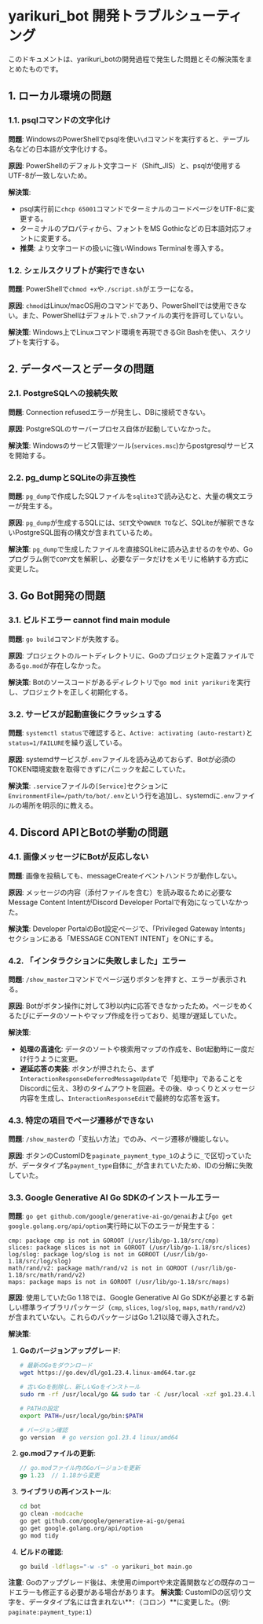 # yarikuri_bot 開発トラブルシューティング

このドキュメントは、yarikuri_botの開発過程で発生した問題とその解決策をまとめたものです。

## 1. ローカル環境の問題

### 1.1. psqlコマンドの文字化け

**問題**: WindowsのPowerShellでpsqlを使い`\d`コマンドを実行すると、テーブル名などの日本語が文字化けする。

**原因**: PowerShellのデフォルト文字コード（Shift_JIS）と、psqlが使用するUTF-8が一致しないため。

**解決策**:
- psql実行前に`chcp 65001`コマンドでターミナルのコードページをUTF-8に変更する。
- ターミナルのプロパティから、フォントをMS Gothicなどの日本語対応フォントに変更する。
- **推奨**: より文字コードの扱いに強いWindows Terminalを導入する。

### 1.2. シェルスクリプトが実行できない

**問題**: PowerShellで`chmod +x`や`./script.sh`がエラーになる。

**原因**: `chmod`はLinux/macOS用のコマンドであり、PowerShellでは使用できない。また、PowerShellはデフォルトで`.sh`ファイルの実行を許可していない。

**解決策**: Windows上でLinuxコマンド環境を再現できるGit Bashを使い、スクリプトを実行する。

## 2. データベースとデータの問題

### 2.1. PostgreSQLへの接続失敗

**問題**: Connection refusedエラーが発生し、DBに接続できない。

**原因**: PostgreSQLのサーバープロセス自体が起動していなかった。

**解決策**: Windowsのサービス管理ツール(`services.msc`)からpostgresqlサービスを開始する。

### 2.2. pg_dumpとSQLiteの非互換性

**問題**: `pg_dump`で作成したSQLファイルを`sqlite3`で読み込むと、大量の構文エラーが発生する。

**原因**: `pg_dump`が生成するSQLには、`SET`文や`OWNER TO`など、SQLiteが解釈できないPostgreSQL固有の構文が含まれているため。

**解決策**: `pg_dump`で生成したファイルを直接SQLiteに読み込ませるのをやめ、Goプログラム側で`COPY`文を解釈し、必要なデータだけをメモリに格納する方式に変更した。

## 3. Go Bot開発の問題

### 3.1. ビルドエラー cannot find main module

**問題**: `go build`コマンドが失敗する。

**原因**: プロジェクトのルートディレクトリに、Goのプロジェクト定義ファイルである`go.mod`が存在しなかった。

**解決策**: Botのソースコードがあるディレクトリで`go mod init yarikuri`を実行し、プロジェクトを正しく初期化する。

### 3.2. サービスが起動直後にクラッシュする

**問題**: `systemctl status`で確認すると、`Active: activating (auto-restart)`と`status=1/FAILURE`を繰り返している。

**原因**: systemdサービスが`.env`ファイルを読み込めておらず、Botが必須のTOKEN環境変数を取得できずにパニックを起こしていた。

**解決策**: `.service`ファイルの`[Service]`セクションに`EnvironmentFile=/path/to/bot/.env`という行を追加し、systemdに`.env`ファイルの場所を明示的に教える。

## 4. Discord APIとBotの挙動の問題

### 4.1. 画像メッセージにBotが反応しない

**問題**: 画像を投稿しても、messageCreateイベントハンドラが動作しない。

**原因**: メッセージの内容（添付ファイルを含む）を読み取るために必要なMessage Content IntentがDiscord Developer Portalで有効になっていなかった。

**解決策**: Developer PortalのBot設定ページで、「Privileged Gateway Intents」セクションにある「MESSAGE CONTENT INTENT」をONにする。

### 4.2. 「インタラクションに失敗しました」エラー

**問題**: `/show_master`コマンドでページ送りボタンを押すと、エラーが表示される。

**原因**: Botがボタン操作に対して3秒以内に応答できなかったため。ページをめくるたびにデータのソートやマップ作成を行っており、処理が遅延していた。

**解決策**:
- **処理の高速化**: データのソートや検索用マップの作成を、Bot起動時に一度だけ行うように変更。
- **遅延応答の実装**: ボタンが押されたら、まず`InteractionResponseDeferredMessageUpdate`で「処理中」であることをDiscordに伝え、3秒のタイムアウトを回避。その後、ゆっくりとメッセージ内容を生成し、`InteractionResponseEdit`で最終的な応答を返す。

### 4.3. 特定の項目でページ遷移ができない

**問題**: `/show_master`の「支払い方法」でのみ、ページ遷移が機能しない。

**原因**: ボタンのCustomIDを`paginate_payment_type_1`のように`_`で区切っていたが、データタイプ名`payment_type`自体に`_`が含まれていたため、IDの分解に失敗していた。


### 3.3. Google Generative AI Go SDKのインストールエラー

**問題**: `go get github.com/google/generative-ai-go/genai`および`go get google.golang.org/api/option`実行時に以下のエラーが発生する：
```
cmp: package cmp is not in GOROOT (/usr/lib/go-1.18/src/cmp)
slices: package slices is not in GOROOT (/usr/lib/go-1.18/src/slices)
log/slog: package log/slog is not in GOROOT (/usr/lib/go-1.18/src/log/slog)
math/rand/v2: package math/rand/v2 is not in GOROOT (/usr/lib/go-1.18/src/math/rand/v2)
maps: package maps is not in GOROOT (/usr/lib/go-1.18/src/maps)
```

**原因**: 使用していたGo 1.18では、Google Generative AI Go SDKが必要とする新しい標準ライブラリパッケージ（`cmp`, `slices`, `log/slog`, `maps`, `math/rand/v2`）が含まれていない。これらのパッケージはGo 1.21以降で導入された。

**解決策**:
1. **Goのバージョンアップグレード**:
   ```bash
   # 最新のGoをダウンロード
   wget https://go.dev/dl/go1.23.4.linux-amd64.tar.gz
   
   # 古いGoを削除し、新しいGoをインストール
   sudo rm -rf /usr/local/go && sudo tar -C /usr/local -xzf go1.23.4.linux-amd64.tar.gz
   
   # PATHの設定
   export PATH=/usr/local/go/bin:$PATH
   
   # バージョン確認
   go version  # go version go1.23.4 linux/amd64
   ```

2. **go.modファイルの更新**:
   ```go
   // go.modファイル内のGoバージョンを更新
   go 1.23  // 1.18から変更
   ```

3. **ライブラリの再インストール**:
   ```bash
   cd bot
   go clean -modcache
   go get github.com/google/generative-ai-go/genai
   go get google.golang.org/api/option
   go mod tidy
   ```

4. **ビルドの確認**:
   ```bash
   go build -ldflags="-w -s" -o yarikuri_bot main.go
   ```

**注意**: Goのアップグレード後は、未使用のimportや未定義関数などの既存のコードエラーも修正する必要がある場合があります。
**解決策**: CustomIDの区切り文字を、データタイプ名には含まれない**`:`（コロン）**に変更した。（例: `paginate:payment_type:1`）